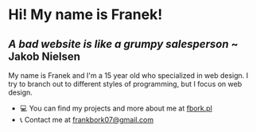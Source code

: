 # Hi! My name is Franek!

## *A bad website is like a grumpy salesperson* ~ Jakob Nielsen


My name is Franek and I'm a 15 year old who specialized in web design.
I try to branch out to different styles of programming, but I focus on web design.

* 💻 You can find my projects and more about me at [fbork.pl](https://fbork.zsti.me)
* 📞 Contact me at frankbork07@gmail.com
